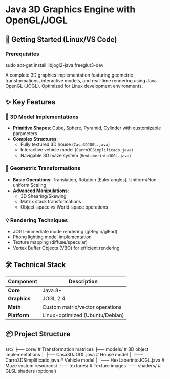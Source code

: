 # Java 3D Graphics Engine with OpenGL/JOGL

## 🚀 Getting Started (Linux/VS Code)

### Prerequisites

sudo apt-get install libjogl2-java freeglut3-dev

A complete 3D graphics implementation featuring geometric transformations, interactive models, and real-time rendering using Java OpenGL (JOGL). Optimized for Linux development environments.

## ✨ Key Features

### 🧩 3D Model Implementations
- **Primitive Shapes**: Cube, Sphere, Pyramid, Cylinder with customizable parameters
- **Complex Structures**:
  - Fully textured 3D house (`Casa3DJOGL.java`)
  - Interactive vehicle model (`Carro3DSimplificado.java`)
  - Navigable 3D maze system (`HexLaberintoJOGL.java`)

### 🔧 Geometric Transformations
- **Basic Operations**: Translation, Rotation (Euler angles), Uniform/Non-uniform Scaling
- **Advanced Manipulations**:
  - 3D Shearing/Skewing
  - Matrix stack transformations
  - Object-space vs World-space operations

### 💡 Rendering Techniques
- JOGL-immediate mode rendering (glBegin/glEnd)
- Phong lighting model implementation
- Texture mapping (diffuse/specular)
- Vertex Buffer Objects (VBO) for efficient rendering

## 🛠️ Technical Stack

| Component | Description |
|-----------|-------------|
| **Core** | Java 8+ |
| **Graphics** | JOGL 2.4 |
| **Math** | Custom matrix/vector operations |
| **Platform** | Linux-optimized (Ubuntu/Debian) |

## 📦 Project Structure
src/
├── core/ # Transformation matrices
├── models/ # 3D object implementations
│ ├── Casa3DJOGL.java # House model
│ ├── Carro3DSimplificado.java # Vehicle model
│ └── HexLaberintoJOGL.java # Maze system
resources/
├── textures/ # Texture images
└── shaders/ # GLSL shaders (optional)
